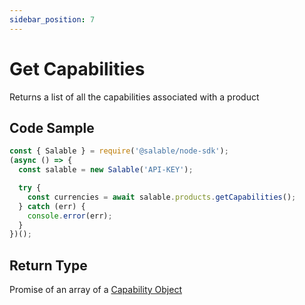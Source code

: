 ```yaml
---
sidebar_position: 7
---
```


# Get Capabilities

Returns a list of all the capabilities associated with a product

## Code Sample

```typescript
const { Salable } = require('@salable/node-sdk');
(async () => {
  const salable = new Salable('API-KEY');

  try {
    const currencies = await salable.products.getCapabilities();
  } catch (err) {
    console.error(err);
  }
})();
```

## Return Type

Promise of an array of a [Capability Object](/api/api-latest/objects/capability-object)
